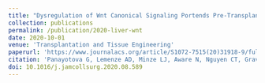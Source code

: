 ```yaml
---
title: "Dysregulation of Wnt Canonical Signaling Portends Pre-Transplant Immune Dysfunction and Post-Transplant Morbidity and Mortality in Liver Transplant Recipients"
collection: publications
permalink: /publication/2020-liver-wnt
date: 2020-10-01
venue: 'Transplantation and Tissue Engineering'
paperurl: 'https://www.journalacs.org/article/S1072-7515(20)31918-9/fulltext'
citation: 'Panayotova G, Lemenze AD, Minze LJ, Aware N, Nguyen CT, Graviss EA, Ghobrial M, Guarrera JV, Lunsford KE. HDysregulation of Wnt Canonical Signaling Portends Pre-Transplant Immune Dysfunction and Post-Transplant Morbidity and Mortality in Liver Transplant Recipients. Transplantation and Tissue Engineering. 2020;231(34):E221. Published 2020 Oct 01.'
doi: 10.1016/j.jamcollsurg.2020.08.589
---
```

